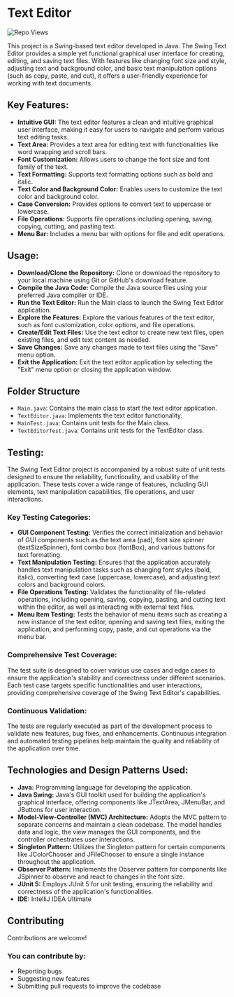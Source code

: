 # Text Editor
  <div align="left">
	
![Repo Views](https://visitor-badge.laobi.icu/badge?page_id=SpencerVJones/Text-Editor)
</div>
This project is a Swing-based text editor developed in Java. The Swing Text Editor provides a simple yet functional graphical user interface for creating, editing, and saving text files. With features like changing font size and style, adjusting text and background color, and basic text manipulation options (such as copy, paste, and cut), it offers a user-friendly experience for working with text documents.

## Key Features:
- **Intuitive GUI:** The text editor features a clean and intuitive graphical user interface, making it easy for users to navigate and perform various text editing tasks.
- **Text Area:** Provides a text area for editing text with functionalities like word wrapping and scroll bars.
- **Font Customization:** Allows users to change the font size and font family of the text.
- **Text Formatting:** Supports text formatting options such as bold and italic.
- **Text Color and Background Color:** Enables users to customize the text color and background color.
- **Case Conversion:** Provides options to convert text to uppercase or lowercase.
- **File Operations:** Supports file operations including opening, saving, copying, cutting, and pasting text.
- **Menu Bar:** Includes a menu bar with options for file and edit operations.

## Usage:
- **Download/Clone the Repository:** Clone or download the repository to your local machine using Git or GitHub's download feature.
- **Compile the Java Code:** Compile the Java source files using your preferred Java compiler or IDE.
- **Run the Text Editor:** Run the Main class to launch the Swing Text Editor application.
- **Explore the Features:** Explore the various features of the text editor, such as font customization, color options, and file operations.
- **Create/Edit Text Files:** Use the text editor to create new text files, open existing files, and edit text content as needed.
- **Save Changes:** Save any changes made to text files using the "Save" menu option.
- **Exit the Application:** Exit the text editor application by selecting the "Exit" menu option or closing the application window.

## Folder Structure
- `Main.java`: Contains the main class to start the text editor application.
- `TextEditor.java`: Implements the text editor functionality.
- `MainTest.java`: Contains unit tests for the Main class.
- `TextEditorTest.java`: Contains unit tests for the TextEditor class.


## Testing:
The Swing Text Editor project is accompanied by a robust suite of unit tests designed to ensure the reliability, functionality, and usability of the application. These tests cover a wide range of features, including GUI elements, text manipulation capabilities, file operations, and user interactions.

### Key Testing Categories:
- **GUI Component Testing:** Verifies the correct initialization and behavior of GUI components such as the text area (pad), font size spinner (textSizeSpinner), font combo box (fontBox), and various buttons for text formatting.
- **Text Manipulation Testing:** Ensures that the application accurately handles text manipulation tasks such as changing font styles (bold, italic), converting text case (uppercase, lowercase), and adjusting text colors and background colors.
- **File Operations Testing:** Validates the functionality of file-related operations, including opening, saving, copying, pasting, and cutting text within the editor, as well as interacting with external text files.
- **Menu Item Testing:** Tests the behavior of menu items such as creating a new instance of the text editor, opening and saving text files, exiting the application, and performing copy, paste, and cut operations via the menu bar.

### Comprehensive Test Coverage:
The test suite is designed to cover various use cases and edge cases to ensure the application's stability and correctness under different scenarios. Each test case targets specific functionalities and user interactions, providing comprehensive coverage of the Swing Text Editor's capabilities.

### Continuous Validation:
The tests are regularly executed as part of the development process to validate new features, bug fixes, and enhancements. Continuous integration and automated testing pipelines help maintain the quality and reliability of the application over time.

## Technologies and Design Patterns Used:
- **Java:** Programming language for developing the application.
- **Java Swing:** Java's GUI toolkit used for building the application's graphical interface, offering components like JTextArea, JMenuBar, and JButtons for user interaction.
- **Model-View-Controller (MVC) Architecture:** Adopts the MVC pattern to separate concerns and maintain a clean codebase. The model handles data and logic, the view manages the GUI components, and the controller orchestrates user interactions.
- **Singleton Pattern:** Utilizes the Singleton pattern for certain components like JColorChooser and JFileChooser to ensure a single instance throughout the application.
- **Observer Pattern:** Implements the Observer pattern for components like JSpinner to observe and react to changes in the font size.
- **JUnit 5:** Employs JUnit 5 for unit testing, ensuring the reliability and correctness of the application's functionalities.
- **IDE:** IntelliJ IDEA Ultimate


## Contributing
Contributions are welcome! 

### You can contribute by:
-  Reporting bugs
-  Suggesting new features
-  Submitting pull requests to improve the codebase
